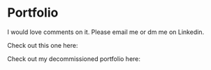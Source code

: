 # Portfolio

I would love comments on it. Please email me or dm me on Linkedin. 

Check out this one here:

Check out my decommissioned portfolio here:


